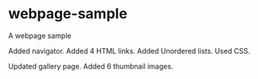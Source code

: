 # webpage-sample
A webpage sample

Added navigator.
Added 4 HTML links.
Added Unordered lists.
Used CSS.


Updated gallery page.
Added 6 thumbnail images.